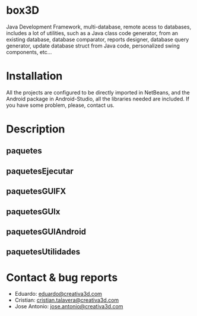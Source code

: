 box3D
=====

Java Development Framework, multi-database, remote acess to databases, includes a lot of utilities, 
such as a Java class code generator, from an existing database, database comparator, reports designer,
database query generator, update database struct from Java code, personalized swing components, etc...

# Installation

All the projects are configured to be directly imported in NetBeans, and the Android package
in Android-Studio, all the libraries needed are included. If you have some problem, please,
contact us.

# Description

## paquetes



## paquetesEjecutar



## paquetesGUIFX



## paquetesGUIx



## paquetesGUIAndroid



## paquetesUtilidades



# Contact & bug reports

- Eduardo: eduardo@creativa3d.com
- Cristian: cristian.talavera@creativa3d.com
- Jose Antonio: jose.antonio@creativa3d.com
